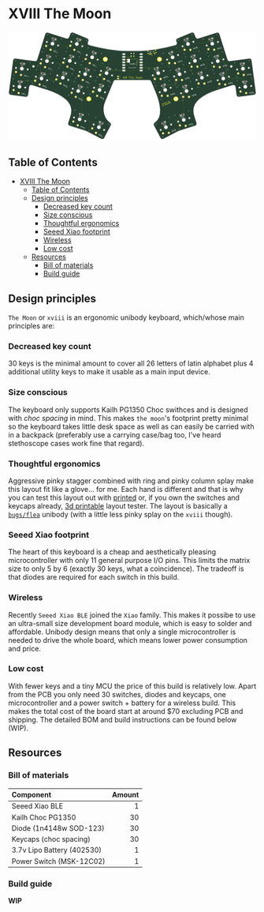 # XVIII The Moon

![The Moon render](images/the_moon-render.png)

## Table of Contents
- [XVIII The Moon](#xviii-the-moon)
  - [Table of Contents](#table-of-contents)
  - [Design principles](#design-principles)
    - [Decreased key count](#decreased-key-count)
    - [Size conscious](#size-conscious)
    - [Thoughtful ergonomics](#thoughtful-ergonomics)
    - [Seeed Xiao footprint](#seeed-xiao-footprint)
    - [Wireless](#wireless)
    - [Low cost](#low-cost)
  - [Resources](#resources)
    - [Bill of materials](#bill-of-materials)
    - [Build guide](#build-guide)


## Design principles

`The Moon` or `xviii` is an ergonomic unibody keyboard, which/whose main
principles are:

### Decreased key count

30 keys is the minimal amount to cover all 26 letters of latin alphabet plus
4 additional utility keys to make it usable as a main input device.

### Size conscious

The keyboard only supports Kailh PG1350 Choc swithces and is designed with
*choc spacing* in mind. This makes `the moon`'s footprint pretty minimal so the
keyboard takes little desk space as well as can easily be carried with in
a backpack (preferably use a carrying case/bag too, I've heard stethoscope
cases work fine that regard).

### Thoughtful ergonomics

Aggressive pinky stagger combined with ring and pinky column splay make this
layout fit like a glove... for me. Each hand is different and that is why you
can test this layout out with [printed]() or, if you own the switches and
keycaps already, [3d printable]() layout tester. The layout is basically
a [`bugs/flea`](https://github.com/jimmerricks/bugs#flea-v01) unibody (with
a little less pinky splay on the `xviii` though). 

### Seeed Xiao footprint

The heart of this keyboard is a cheap and aesthetically pleasing
microcontroller with only 11 general purpose I/O pins. This limits the matrix
size to only 5 by 6 (exactly 30 keys, what a coincidence). The tradeoff is that
diodes are required for each switch in this build.

### Wireless

Recently `Seeed Xiao BLE` joined the `Xiao` family. This makes it possibe to
use an ultra-small size development board module, which is easy to solder and
affordable. Unibody design means that only a single microcontroller is needed
to drive the whole board, which means lower power consumption and price.

### Low cost

With fewer keys and a tiny MCU the price of this build is relatively low. Apart
from the PCB you only need 30 switches, diodes and keycaps, one microcontroller
and a power switch + battery for a wireless build. This makes the total cost of
the board start at around \$70 excluding PCB and shipping. The detailed BOM and
build instructions can be found below (WIP).

## Resources

### Bill of materials

| Component                  | Amount |
|:---------------------------|-------:|
| Seeed Xiao BLE             |      1 |
| Kailh Choc PG1350          |     30 |
| Diode (1n4148w SOD-123)    |     30 |
| Keycaps (choc spacing)     |     30 |
| 3.7v Lipo Battery (402530) |      1 |
| Power Switch (MSK-12C02)   |      1 |

### Build guide

**WIP**
